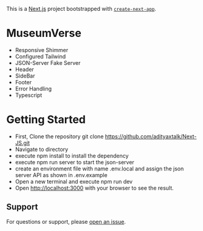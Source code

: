 This is a [Next.js](https://next-js-zeta-plum.vercel.app/) project bootstrapped with [`create-next-app`](https://github.com/vercel/next.js/tree/canary/packages/create-next-app).

# MuseumVerse

- Responsive Shimmer
- Configured Tailwind
- JSON-Server Fake Server
- Header
- SideBar
- Footer
- Error Handling
- Typescript


# Getting Started

- First, Clone the repository git clone https://github.com/adityaxtalk/Next-JS.git
- Navigate to directory
- execute npm install to install the dependency
- execute npm run server to start the json-server
- create an environment file with name .env.local and assign the json server API as shown in .env.example
- Open a new terminal and execute npm run dev 
- Open [http://localhost:3000](http://localhost:3000) with your browser to see the result.



## Support

For questions or support, please [open an issue](https://github.com/adityaxtalk/Next-JS/issues).
